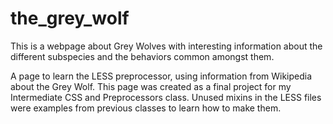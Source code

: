 # the_grey_wolf

This is a webpage about Grey Wolves with interesting information about the different subspecies and the behaviors common amongst them.

A page to learn the LESS preprocessor, using information from Wikipedia about the Grey Wolf.
This page was created as a final project for my Intermediate CSS and Preprocessors class.
Unused mixins in the LESS files were examples from previous classes to learn how to make them.
